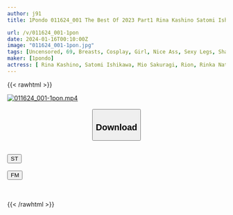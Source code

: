 ```yaml
---
author: j91
title: 1Pondo 011624_001 The Best Of 2023 Part1 Rina Kashino Satomi Ishikawa Mio Sakuragi Rion Rinka Natsume Yurika Kitano Runa Yamagishi

url: /v/011624_001-1pon
date: 2024-01-16T00:10:00Z
image: "011624_001-1pon.jpg"
tags: [Uncensored, 69, Breasts, Cosplay, Girl, Nice Ass, Sexy Legs, Shaved, Slender, Uniform]
maker: [1pondo]
actress: [ Rina Kashino, Satomi Ishikawa, Mio Sakuragi, Rion, Rinka Natsume, Yurika Kitano, Runa Yamagishi]
---
```



{{< rawhtml >}}

<div class="video" data-videoid="orqgjO8Gb7HxPD">
    <a href="javascript:;">
        <img src="/v/011624_001-1pon/011624_001-1pon.jpg" width="WIDTH" height="HEIGHT" alt="011624_001-1pon.mp4" loading="lazy">
    </a>
</div>

<script type="text/javascript" src="https://j91.asia/asset/on-demand-st.js"></script>

<br>
  <link rel="stylesheet" href="https://j91.asia/asset/bs5.css">
  
  <center>
  <button class="btn btn-primary" type="button" data-bs-toggle="collapse" data-bs-target=".multi-collapse" aria-expanded="false" aria-controls="multiCollapseExample1 multiCollapseExample2"><h2>Download</h2></button></center>
</p>
<div class="row">
  <div class="col">
    <div class="collapse multi-collapse" id="multiCollapseExample1">
      <div class="card card-body">
	      	      <br>
<div class="buttons">  
<a href="https://streamtape.to/v/orqgjO8Gb7HxPD" target="_blank"><button class="btn-hover color-3"><i class="fa fa-download"></i> ST</button></a></div>
    </div>
  </div>
</div>
  <div class="col">
    <div class="collapse multi-collapse" id="multiCollapseExample2">
      <div class="card card-body">
	      <br>
<div class="buttons">
    <a href="https://filemoon.sx/d/25qn7lwabr67" target="_blank"><button class="btn-hover color-8"><i class="fa fa-download"></i> FM</button></a></div>
<br><br>
      </div>
    </div>
  </div>
</div>

{{< /rawhtml >}}